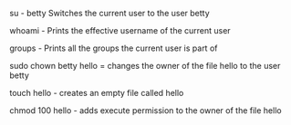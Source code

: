 
su - betty Switches the current user to the user betty

whoami - Prints the effective username of  the current user

groups - Prints all the groups the current user is part of

sudo chown betty hello = changes the owner of the file hello to the user betty

touch hello - creates an empty file called hello

chmod 100 hello - adds execute permission to the owner of the file hello
